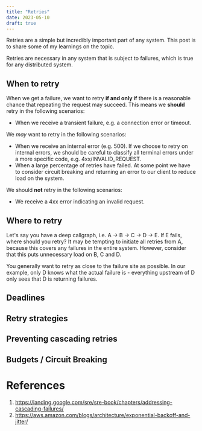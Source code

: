 ```yaml
---
title: "Retries"
date: 2023-05-10
draft: true
---
```

Retries are a simple but incredibly important part of any system. This post is to share some of my
learnings on the topic.

Retries are necessary in any system that is subject to failures, which is true for any distributed
system.

## When to retry

When we get a failure, we want to retry **if and only if** there is a reasonable
chance that repeating the request may succeed. This means we **should** retry in the following scenarios:

* When we receive a transient failure, e.g. a connection error or timeout.

We _may_ want to retry in the following scenarios:

* When we receive an internal error (e.g. 500). If we choose to retry on internal errors, we should
  be careful to classify all terminal errors under a more specific code, e.g. 4xx/INVALID_REQUEST.
* When a large percentage of retries have failed. At some point we have to consider circuit breaking and returning an error to our client to reduce load on the system.

We should **not** retry in the following scenarios:
* We receive a 4xx error indicating an invalid request.

## Where to retry

Let's say you have a deep callgraph, i.e. A -> B -> C -> D -> E. If E fails, where should you retry?
It may be tempting to initiate all retries from A, because this covers any failures in the entire
system. However, consider that this puts unnecessary load on B, C and D.

You generally want to retry as close to the failure site as possible. In our example, only D knows
what the actual failure is - everything upstream of D only sees that D is returning failures.

## Deadlines

## Retry strategies

## Preventing cascading retries

## Budgets / Circuit Breaking

# References
1. https://landing.google.com/sre/sre-book/chapters/addressing-cascading-failures/
2. https://aws.amazon.com/blogs/architecture/exponential-backoff-and-jitter/